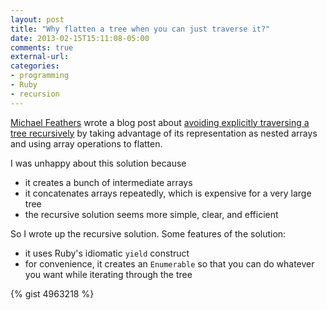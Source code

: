 ```yaml
---
layout: post
title: "Why flatten a tree when you can just traverse it?"
date: 2013-02-15T15:11:08-05:00
comments: true
external-url: 
categories: 
- programming
- Ruby
- recursion
---
```

[Michael Feathers](http://michaelfeathers.typepad.com/michael_feathers_blog/) wrote a blog post about [avoiding explicitly traversing a tree recursively](http://michaelfeathers.typepad.com/michael_feathers_blog/2013/02/sub-tree-selection-with-flattenselect.html) by taking advantage of its representation as nested arrays and using array operations to flatten.

I was unhappy about this solution because

- it creates a bunch of intermediate arrays
- it concatenates arrays repeatedly, which is expensive for a very large tree
- the recursive solution seems more simple, clear, and efficient

So I wrote up the recursive solution. Some features of the solution:

- it uses Ruby's idiomatic `yield` construct
- for convenience, it creates an `Enumerable` so that you can do whatever you want while iterating through the tree

{% gist 4963218 %}
